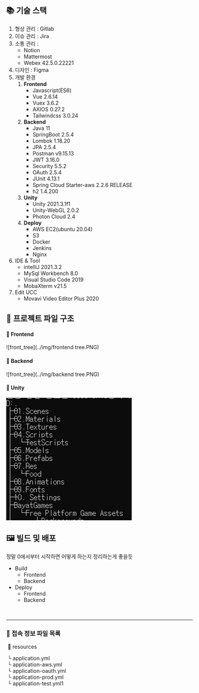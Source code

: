 ## 📚 기술 스택

1. 형상 관리 : Gitlab
2. 이슈 관리 : Jira
3. 소통 관리 : 
   - Notion 
   - Mattermost
   - Webex 42.5.0.22221
4. 디자인 : Figma
5. 개발 환경
   1. **Frontend**
      - Javascript(ES6)
      - Vue 2.6.14
      - Vuex 3.6.2
      - AXIOS 0.27.2
      - Tailwindcss 3.0.24
   2. **Backend**
      - Java 11
      - SpringBoot 2.5.4
      - Lombok 1.18.20
      - JPA 2.5.4
      - Postman v9.15.13
      - JWT 3.16.0
      - Security 5.5.2
      - OAuth 2.5.4
      - JUnit 4.13.1
      - Spring Cloud Starter-aws 2.2.6 RELEASE
      - h2 1.4.200
   3. **Unity**
      - Unity 2021.3.1f1
      - Unity-WebGL 2.0.2
      - Photon Cloud 2.4
   4. **Deploy**
      - AWS EC2(ubuntu 20.04)
      - S3
      - Docker
      - Jenkins
      - Nginx
6. IDE & Tool
   - intelliJ 2021.3.2
   - MySql Workbench 8.0
   - Visual Studio Code 2019
   - MobaXterm v21.5
7. Edit UCC 
   - Movavi Video Editor Plus 2020



## 💾 프로젝트 파일 구조

#### 🎨 Frontend
![front_tree](../img/frontend tree.PNG)



#### 🧶 Backend
![front_tree](../img/backend tree.PNG)



#### 🧵 Unity
![front_tree](../img/Unity.PNG)



## 🖼 빌드 및 배포

정말 0에서부터 시작하면 어떻게 하는지 정리하는게 좋을듯

- Build
  - Frontend
  - Backend
- Deploy
  - Frontend
  - Backend

<br/>

---

### 📑 접속 정보 파일 목록

​	📁 resources

​		└ application.yml <br/>
​		└ application-aws.yml <br/>
​		└ application-oauth.yml <br/>
​		└ application-prod.yml <br/>
​		└ application-test.yml1 <br/>
